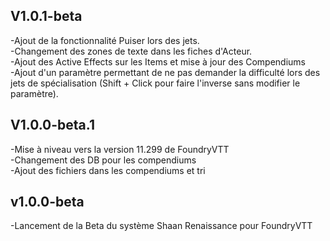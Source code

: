 ## V1.0.1-beta

-Ajout de la fonctionnalité Puiser lors des jets. \
-Changement des zones de texte dans les fiches d'Acteur. \
-Ajout des Active Effects sur les Items et mise à jour des Compendiums \
-Ajout d'un paramètre permettant de ne pas demander la difficulté lors des jets de spécialisation (Shift + Click pour faire l'inverse sans modifier le paramètre).


## V1.0.0-beta.1

-Mise à niveau vers la version 11.299 de FoundryVTT \
-Changement des DB pour les compendiums \
-Ajout des fichiers dans les compendiums et tri

## v1.0.0-beta

-Lancement de la Beta du système Shaan Renaissance pour FoundryVTT
